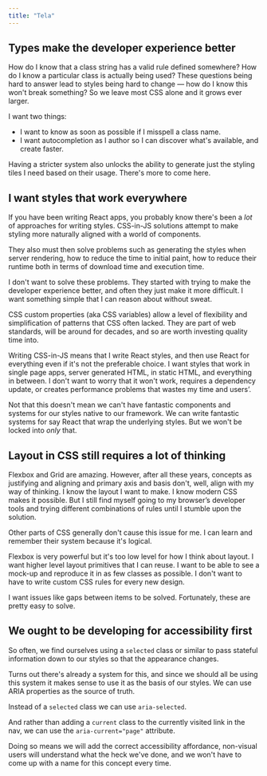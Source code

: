 ```yaml
---
title: "Tela"
---
```


<h2><span class="color-T">Types</span> make the developer experience better</h2>

How do I know that a class string has a valid rule defined somewhere? How do I know a particular class is actually being used? These questions being hard to answer lead to styles being hard to change — how do I know this won't break something? So we leave most CSS alone and it grows ever larger.

I want two things:

- I want to know as soon as possible if I misspell a class name.
- I want autocompletion as I author so I can discover what's available, and create faster.

Having a stricter system also unlocks the ability to generate just the styling tiles I need based on their usage. There's more to come here.

<h2>I want styles that work <span class="color-E">everywhere</span></h2>

If you have been writing React apps, you probably know there's been a *lot* of approaches for writing styles. CSS-in-JS solutions attempt to make styling more naturally aligned with a world of components. 

They also must then solve problems such as generating the styles when server rendering, how to reduce the time to initial paint, how to reduce their runtime both in terms of download time and execution time.

I don't want to solve these problems. They started with trying to make the developer experience better, and often they just make it more difficult. I want something simple that I can reason about without sweat.

CSS custom properties (aka CSS variables) allow a level of flexibility and simplification of patterns that CSS often lacked. They are part of web standards, will be around for decades, and so are worth investing quality time into.

Writing CSS-in-JS means that I write React styles, and then use React for everything even if it's not the preferable choice. I want styles that work in single page apps, server generated HTML, in static HTML, and everything in between. I don't want to worry that it won't work, requires a dependency update, or creates performance problems that wastes my time and users’.

Not that this doesn't mean we can't have fantastic components and systems for our styles native to our framework. We can write fantastic systems for say React that wrap the underlying styles. But we won't be locked into *only* that.

<h2><span class="color-L">Layout</span> in CSS still requires a lot of thinking</h2>

Flexbox and Grid are amazing. However, after all these years, concepts as justifying and aligning and primary axis and basis don't, well, align with my way of thinking. I know the layout I want to make. I know modern CSS makes it possible. But I still find myself going to  my browser’s developer tools and trying different combinations of rules until I stumble upon the solution.

Other parts of CSS generally don't cause this issue for me. I can learn and remember their system because it's logical.

Flexbox is very powerful but it's too low level for how I think about layout. I want higher level layout primitives that I can reuse. I want to be able to see a mock-up and reproduce it in as few classes as possible. I don't want to have to write custom CSS rules for every new design.

I want issues like gaps between items to be solved. Fortunately, these are pretty easy to solve. 

<h2>We ought to be developing for <span class="color-A">accessibility first</span></h2>

So often, we find ourselves using a `selected` class or similar to pass stateful information down to our styles so that the appearance changes.

Turns out there's already a system for this, and since we should all be using this system it makes sense to use it as the basis of our styles. We can use ARIA properties as the source of truth.

Instead of a `selected` class we can use `aria-selected`.

And rather than adding a `current` class to the currently visited link in the nav, we can use the `aria-current="page"` attribute.

Doing so means we will add the correct accessibility affordance, non-visual users will understand what the heck we've done, and we won't have to come up with a name for this concept every time.
